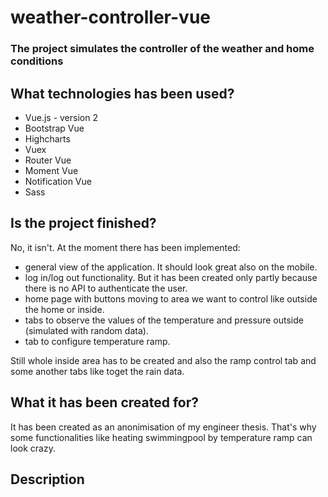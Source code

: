 # weather-controller-vue

### The project simulates the controller of the weather and home conditions

## What technologies has been used?

- Vue.js - version 2
- Bootstrap Vue
- Highcharts
- Vuex
- Router Vue
- Moment Vue
- Notification Vue
- Sass

## Is the project finished?

No, it isn't. 
At the moment there has been implemented:
- general view of the application. It should look great also on the mobile.
- log in/log out functionality. But it has been created only partly because there is no API to authenticate the user. 
- home page with buttons moving to area we want to control like outside the home or inside.
- tabs to observe the values of the temperature and pressure outside (simulated with random data).
- tab to configure temperature ramp.

Still whole inside area has to be created and also the ramp control tab and some another tabs like toget the rain data.

## What it has been created for?

It has been created as an anonimisation of my engineer thesis. 
That's why some functionalities like heating swimmingpool by temperature ramp can look crazy.

## Description



